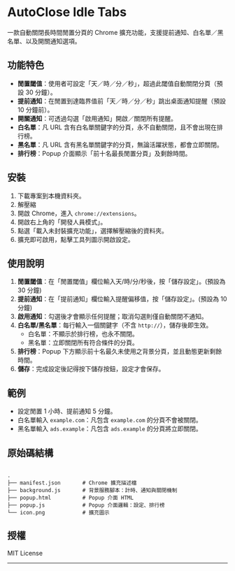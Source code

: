 # AutoClose Idle Tabs

一款自動關閉長時間閒置分頁的 Chrome 擴充功能，支援提前通知、白名單／黑名單、以及開關通知選項。

## 功能特色

- **閒置閾值**：使用者可設定「天／時／分／秒」，超過此閾值自動關閉分頁（預設 30 分鐘）。
- **提前通知**：在閒置到達臨界值前「天／時／分／秒」跳出桌面通知提醒（預設 10 分鐘前）。
- **開關通知**：可透過勾選「啟用通知」開啟／關閉所有提醒。
- **白名單**：凡 URL 含有白名單關鍵字的分頁，永不自動關閉，且不會出現在排行榜。
- **黑名單**：凡 URL 含有黑名單關鍵字的分頁，無論活躍狀態，都會立即關閉。
- **排行榜**：Popup 介面顯示「前十名最長閒置分頁」及剩餘時間。

## 安裝

1. 下載專案到本機資料夾。
2. 解壓縮
3. 開啟 Chrome，進入 `chrome://extensions`。  
4. 開啟右上角的「開發人員模式」。  
5. 點選「載入未封裝擴充功能」，選擇解壓縮後的資料夾。  
6. 擴充即可啟用，點擊工具列圖示開啟設定。

## 使用說明

1. **閒置閾值**：在「閒置閾值」欄位輸入天/時/分/秒後，按「儲存設定」。(預設為 30 分鐘)  
2. **提前通知**：在「提前通知」欄位輸入提醒偏移值，按「儲存設定」。(預設為 10 分鐘)
3. **啟用通知**：勾選後才會顯示任何提醒；取消勾選則僅自動關閉不通知。  
4. **白名單/黑名單**：每行輸入一個關鍵字（不含 `http://`），儲存後即生效。  
   - 白名單：不顯示於排行榜，也永不關閉。  
   - 黑名單：立即關閉所有符合條件的分頁。  
5. **排行榜**：Popup 下方顯示前十名最久未使用之背景分頁，並且動態更新剩餘時間。
6. **儲存**：完成設定後記得按下儲存按鈕，設定才會保存。

## 範例

- 設定閒置 1 小時、提前通知 5 分鐘。  
- 白名單輸入 `example.com`：凡包含 `example.com` 的分頁不會被關閉。  
- 黑名單輸入 `ads.example`：凡包含 `ads.example` 的分頁將立即關閉。

## 原始碼結構

```

.
├── manifest.json       # Chrome 擴充描述檔
├── background.js       # 背景服務腳本：計時、通知與關閉機制
├── popup.html          # Popup 介面 HTML
├── popup.js            # Popup 介面邏輯：設定、排行榜
└── icon.png            # 擴充圖示

```

## 授權

MIT License  

---
